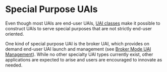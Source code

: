 # Special Purpose UAIs

Even though most UAIs are end-user UAIs, [UAI classes](UAI_Classes.md) make it possible to construct UAIs to serve special purposes that are not strictly end-user oriented.

One kind of special purpose UAI is the broker UAI, which provides on demand end-user UAI launch and management (see [Broker Mode UAI Management](Broker_Mode_UAI_Management.md)). While no other specialty UAI types currently exist, other applications are expected to arise and users are encouraged to innovate as needed.

